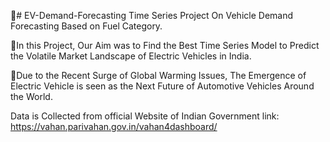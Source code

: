 🚀# EV-Demand-Forecasting
Time Series Project On Vehicle Demand Forecasting Based on Fuel Category.

💫In this Project, Our Aim was to Find the Best Time Series Model to Predict the Volatile Market Landscape of Electric Vehicles in India.

💫Due to the Recent Surge of Global Warming Issues, The Emergence of Electric Vehicle is seen as the Next Future of Automotive Vehicles Around the World.


Data is Collected from official Website of Indian Government
link: https://vahan.parivahan.gov.in/vahan4dashboard/

